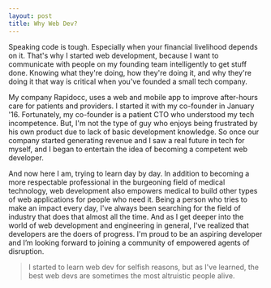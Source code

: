 ```yaml
---
layout: post
title: Why Web Dev?
---
```

Speaking code is tough. Especially when your financial livelihood depends on it. That's why I started web development, because I want to communicate with people on my founding team intelligently to get stuff done. Knowing what they're doing, how they're doing it, and why they're doing it that way is critical when you've founded a small tech company. 

My company Rapidocc, uses a web and mobile app to improve after-hours care for patients and providers. I started it with my co-founder in January '16. Fortunately, my co-founder is a patient CTO who understood my tech incompetence. But, I'm not the type of guy who enjoys being frustrated by his own product due to lack of basic development knowledge. So once our company started generating revenue and I saw a real future in tech for myself, and I began to entertain the idea of becoming a competent web developer. 

And now here I am, trying to learn day by day. In addition to becoming a more respectable professional in the burgeoning field of medical technology, web development also empowers medical to build other types of web applications for people who need it. Being a person who tries to make an impact every day, I've always been searching for the field of industry that does that almost all the time. And as I get deeper into the world of web development and engineering in general, I've realized that developers are the doers of progress. I'm proud to be an aspiring developer and I’m looking forward to joining a community of empowered agents of disruption. 

> I started to learn web dev for selfish reasons, but as I've learned, the best web devs are sometimes the most altruistic people alive.
